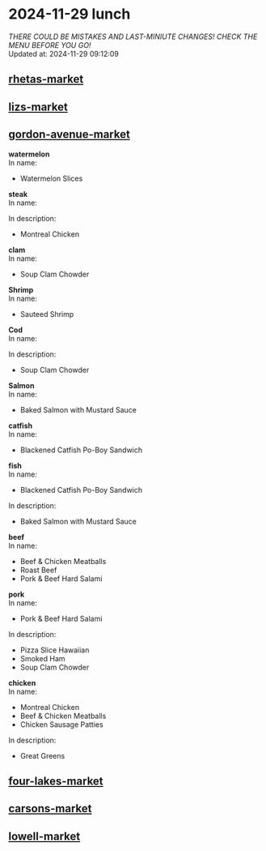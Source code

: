 # 2024-11-29 lunch  
*THERE COULD BE MISTAKES AND LAST-MINIUTE CHANGES! CHECK THE MENU BEFORE YOU GO!*  
Updated at: 2024-11-29 09:12:09  
## [rhetas-market](https://wisc-housingdining.nutrislice.com/menu/rhetas-market/lunch/2024-11-29)  
## [lizs-market](https://wisc-housingdining.nutrislice.com/menu/lizs-market/lunch/2024-11-29)  
## [gordon-avenue-market](https://wisc-housingdining.nutrislice.com/menu/gordon-avenue-market/lunch/2024-11-29)  
**watermelon**  
In name:   
 - Watermelon Slices  
  
**steak**  
In name:   
  
In description:   
 - Montreal Chicken  
  
**clam**  
In name:   
 - Soup Clam Chowder  
  
**Shrimp**  
In name:   
 - Sauteed Shrimp  
  
**Cod**  
In name:   
  
In description:   
 - Soup Clam Chowder  
  
**Salmon**  
In name:   
 - Baked Salmon with Mustard Sauce  
  
**catfish**  
In name:   
 - Blackened Catfish Po-Boy Sandwich  
  
**fish**  
In name:   
 - Blackened Catfish Po-Boy Sandwich  
  
In description:   
 - Baked Salmon with Mustard Sauce  
  
**beef**  
In name:   
 - Beef & Chicken Meatballs  
 - Roast Beef  
 - Pork & Beef Hard Salami  
  
**pork**  
In name:   
 - Pork & Beef Hard Salami  
  
In description:   
 - Pizza Slice Hawaiian  
 - Smoked Ham  
 - Soup Clam Chowder  
  
**chicken**  
In name:   
 - Montreal Chicken  
 - Beef & Chicken Meatballs  
 - Chicken Sausage Patties  
  
In description:   
 - Great Greens  
  
## [four-lakes-market](https://wisc-housingdining.nutrislice.com/menu/four-lakes-market/lunch/2024-11-29)  
## [carsons-market](https://wisc-housingdining.nutrislice.com/menu/carsons-market/lunch/2024-11-29)  
## [lowell-market](https://wisc-housingdining.nutrislice.com/menu/lowell-market/lunch/2024-11-29)  
  

